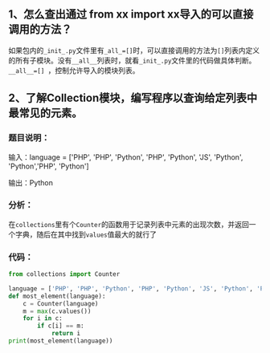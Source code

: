 ## 1、怎么查出通过 from xx import xx导⼊的可以直接调⽤的⽅法？

如果包内的`_init_.py`文件里有`_all_=[]`时，可以直接调用的方法为`[]`列表内定义的所有子模块。没有`__all__`列表时，就看`_init_.py`文件里的代码做具体判断。`__all__=[] `，控制允许导入的模块列表。

## 2、了解Collection模块，编写程序以查询给定列表中最常见的元素。

### 题目说明：

输入：language = ['PHP', 'PHP', 'Python', 'PHP', 'Python', 'JS', 'Python', 'Python','PHP', 'Python']

输出：Python

### 分析：

在`collections`里有个`Counter`的函数用于记录列表中元素的出现次数，并返回一个字典，随后在其中找到`values`值最大的就行了

### 代码：

```python
from collections import Counter

language = ['PHP', 'PHP', 'Python', 'PHP', 'Python', 'JS', 'Python', 'Python', 'PHP', 'Python']
def most_element(language):
    c = Counter(language)
    m = max(c.values())
    for i in c:
        if c[i] == m:
            return i
print(most_element(language))
```
